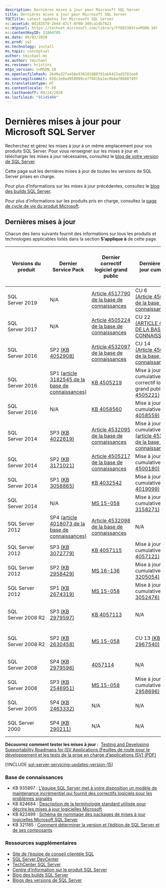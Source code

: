```yaml
---
description: Dernières mises à jour pour Microsoft SQL Server
title: Dernières mises à jour pour Microsoft SQL Server
TOCTitle: Latest updates for Microsoft SQL Server
ms:assetid: 0d1835fd-2b44-47cf-8f90-305ca14b7823
ms:mtpsurl: https://technet.microsoft.com/library/Ff803383(v=MSDN.10)
ms:contentKeyID: 31804705
ms.date: 09/02/2020
ms.prod: sql
ms.technology: install
ms.topic: conceptual
author: tmichael-ms
ms.author: tmichael
ms.reviewer: hristins
mtps_version: v=MSDN.10
ms.openlocfilehash: 2640a32faa56e938101880791ab6422ad3782ee0
ms.sourcegitcommit: 658c2e0ad958009ce7f041ba1ec0b4af06887497
ms.translationtype: HT
ms.contentlocale: fr-FR
ms.lasthandoff: 09/24/2020
ms.locfileid: "91145408"
---
```

# <a name="latest-updates-for-microsoft-sql-server"></a>Dernières mises à jour pour Microsoft SQL Server

Recherchez et gérez les mises à jour à un même emplacement pour vos produits SQL Server. Pour vous renseigner sur les mises à jour et télécharger les mises à jour nécessaires, consultez le [blog de votre version de SQL Server](https://aka.ms/sqlreleases).

Cette page suit les dernières mises à jour de toutes les versions de SQL Server prises en charge. 

Pour plus d’informations sur les mises à jour précédentes, consultez le [blog des builds SQL Server](https://sqlserverbuilds.blogspot.com/). 

Pour plus d’informations sur les produits pris en charge, consultez la [page de cycle de vie du produit Microsoft](https://support.microsoft.com/lifecycle/). 

## <a name="latest-updates"></a>Dernières mises à jour

Chacun des liens suivants fournit des informations sur tous les produits et technologies applicables listés dans la section **S’applique à** de cette page.

|Versions du produit   | Dernier Service Pack |  Dernier correctif logiciel grand public | Dernière mise à jour cumulative | Date de mise en production de la mise à jour cumulative | Conseils d’ordre général  |
|--|--|--|--|--|--|
|SQL Server 2019|N/A|[Article 4517790 de la base de connaissances](https://support.microsoft.com/help/4517790)|CU 6 [(Article 4563110 de la base de connaissances)](https://support.microsoft.com/help/4563110)|4/8/2020|[Installation de SQL Server 2019](https://docs.microsoft.com/sql/database-engine/install-windows/installation-for-sql-server)|
|SQL Server 2017|N/A|[Article 4505224 de la base de connaissances](https://support.microsoft.com/help/4505224)|CU 22 [(ARTICLE 4577467 DE LA BASE DE CONNAISSANCES)](https://support.microsoft.com/help/4577467)|09/10/2020|[Installation de SQL Server 2017](https://docs.microsoft.com/sql/database-engine/install-windows/installation-for-sql-server)|
|SQL Server 2016|SP2 [(KB 4052908)](https://support.microsoft.com/help/4052908)|[Article 4532097 de la base de connaissances](https://support.microsoft.com/help/4532097)|CU 14 [(Article 4564903 de la base de connaissances)](https://support.microsoft.com/kb/4564903)|6/8/2020|[Installation de SQL Server 2016](https://technet.microsoft.com/library/bb500469.aspx)|
|SQL Server 2016|SP1 [(article 3182545 de la base de connaissances)](https://support.microsoft.com/help/3182545/sql-server-2016-service-pack-1-release-information)|[KB 4505219](https://support.microsoft.com/help/4505219)|Mise à jour cumulative 15 + correctif logiciel grand public [(KB 4505221)](https://support.microsoft.com/help/4505221)|9/7/2019|[Installation de SQL Server 2016](https://technet.microsoft.com/library/bb500469.aspx)|
|SQL Server 2016|N/A|[KB 4058560](https://support.microsoft.com/help/4058560)|Mise à jour cumulative 9 [(KB 4058559)](https://support.microsoft.com/help/4058559)|22/11/2017|[Installation de SQL Server 2016](https://technet.microsoft.com/library/bb500469.aspx)|
|SQL Server 2014|SP3 [(KB 4022619)](https://support.microsoft.com/kb/4022619)|[Article 4532095 de la base de connaissances](https://support.microsoft.com/help/4532095)|Mise à jour cumulative 4 [(article 4535288 de la base de connaissances)](https://support.microsoft.com/kb/4535288)|11/02/2020|[Installation de SQL Server 2014](https://www.microsoft.com/download/details.aspx?id=42299)|
|SQL Server 2014|SP2 [(KB 3171021)](https://support.microsoft.com/kb/3171021)|[Article 4505217 de la base de connaissances](https://support.microsoft.com/help/4505217)|Mise à jour cumulative 18 [(KB 4500180)](https://support.microsoft.com/kb/4500180)|29/7/2019|[Installation de SQL Server 2014](https://www.microsoft.com/download/details.aspx?id=42299)|
|SQL Server 2014|SP1 [(KB 3058865)](https://support.microsoft.com/kb/3058865)|[KB 4032542](https://support.microsoft.com/help/4032542/description-of-the-security-update-for-sql-server-2014-service-pack-1) |Mise à jour cumulative 13 [(KB 4019099)](https://support.microsoft.com/help/4019099)|8/8/2017|[Installation de SQL Server 2014](https://www.microsoft.com/download/details.aspx?id=42299)|
|SQL Server 2014|N/A|[MS 15-058](https://technet.microsoft.com/library/security/ms15-058.aspx)|Mise à jour cumulative 14 [(KB 3158271)](https://support.microsoft.com/kb/3158271)|20/6/2016|[Installation de SQL Server 2014](https://www.microsoft.com/download/details.aspx?id=42299)|
|SQL Server 2012|SP4 [(article 4018073 de la base de connaissances)](https://support.microsoft.com/help/4018073/sql-server-2012-service-pack-4-release-information)  |[Article 4532098 de la base de connaissances](https://support.microsoft.com/help/4532098)|N/A|N/A|[Installation de SQL Server 2012](https://technet.microsoft.com/library/cc281837(v=sql.110).aspx)|
|SQL Server 2012|SP3 [(KB 3072779)](https://support.microsoft.com/help/3072779/sql-server-2012-service-pack-3-release-information)  |[KB 4057115](https://support.microsoft.com/help/4057115)|Mise à jour cumulative 10 [(KB 4057121)](https://support.microsoft.com/help/4057121)|8/8/2017|[Installation de SQL Server 2012](https://technet.microsoft.com/library/cc281837(v=sql.110).aspx)|
|SQL Server 2012|SP2 [(KB 2958429)](https://support.microsoft.com/kb/2958429)|[MS 16-136](https://technet.microsoft.com/library/security/ms16-136.aspx)|Mise à jour cumulative 16 [(KB 3205054)](https://support.microsoft.com/help/3205054/cumulative-update-16-for-sql-server-2012-sp2) |18/1/2017|[Installation de SQL Server 2012](https://technet.microsoft.com/library/cc281837(v=sql.110).aspx)|
|SQL Server 2012|SP1 [(KB 2674319)](https://support.microsoft.com/kb/2674319)|[MS 15-058](https://technet.microsoft.com/library/security/ms15-058.aspx)|Mise à jour cumulative 16 [(KB 3052476)](https://support.microsoft.com/kb/3052476)|18/5/2015|[Installation de SQL Server 2012](https://technet.microsoft.com/library/cc281837(v=sql.110).aspx)|
|SQL Server 2008 R2 |SP3 [(KB 2979597)](https://support.microsoft.com/kb/2979597)|[KB 4057113](https://support.microsoft.com/help/4057113/security-update-for-vulnerabilities-in-sql-server)|N/A|N/A|[Installation de SQL Server 2008 R2 SP3](https://www.microsoft.com/download/details.aspx?id=44271)|
|SQL Server 2008 R2 |SP2 [(KB 2630458)](https://support.microsoft.com/kb/2630458)|[MS 15-058](https://technet.microsoft.com/library/security/ms15-058.aspx)|CU 13 [(KB 2967540)](https://support.microsoft.com/kb/2967540)|30/6/2014|[Installation de SQL Server 2008 R2 SP2](https://www.microsoft.com/download/details.aspx?id=30437)|
|SQL Server 2008 |SP4 [(KB 2979596)](https://support.microsoft.com/kb/2979596)|[4057114](https://support.microsoft.com/help/4057114/security-update-for-vulnerabilities-in-sql-server)|N/A|N/A|[Maintenance de SQL Server 2008](https://technet.microsoft.com/library/dd638062(sql.100).aspx)|
|SQL Server 2008|SP3 [(KB 2546951)](https://support.microsoft.com/kb/2546951)|[MS 15-058](https://technet.microsoft.com/library/security/ms15-058.aspx)|Mise à jour cumulative 17 [(KB 2958696)](https://support.microsoft.com/kb/2958696)|19/5/2014|[Maintenance de SQL Server 2008](https://technet.microsoft.com/library/dd638062(sql.100).aspx)|
|SQL Server 2005 |SP4 [(KB 2463332)](https://support.microsoft.com/kb/2463332)|N/A|N/A|N/A|[Installation de SQL Server 2005](https://msdn.microsoft.com/library/ms143516(sql.90).aspx)|
|SQL Server 2000|SP4 [(KB 290211)](https://support.microsoft.com/kb/290211)|N/A|N/A|N/A|[Installation de SQL Server 2000](https://technet.microsoft.com/library/aa197941(sql.80).aspx)|

**Découvrez comment tester les mises à jour :**  [Testing and Developing Supportability Roadmaps for ISV Applications (Feuilles de route pour le développement et les tests de la prise en charge d’applications ISV) (PDF)](https://msdnshared.blob.core.windows.net/media/TNBlogsFS/prod.evol.blogs.technet.com/CommunityServer.Blogs.Components.WeblogFiles/00/00/00/85/48/Files/0827.Testing%20And%20Developing%20Supportability%20Roadmaps%20for%20ISV%20Applications.pdf)

[!INCLUDE [sql-server-servicing-updates-version-15](../../includes/sql-server-servicing-updates-version-15.md)]

### <a name="knowledge-base"></a>Base de connaissances

  - KB 935897 : [L’équipe SQL Server met à votre disposition un modèle de maintenance incrémentiel qui fournit des correctifs logiciels pour les problèmes signalés](https://support.microsoft.com/kb/935897)
  - KB 824684 : [Description de la terminologie standard utilisée pour décrire les mises à jour logicielles Microsoft](https://support.microsoft.com/kb/824684)
  - KB 822499 : [Schéma de nommage des packages de mises à jour logicielles Microsoft SQL Server](https://support.microsoft.com/kb/822499)
  - KB 321185 : [Comment déterminer la version et l’édition de SQL Server et de ses composants](https://support.microsoft.com/kb/321185)

### <a name="additional-resources"></a>Ressources supplémentaires

  - [Site de l’équipe de conseil clientèle SQL](https://blogs.msdn.microsoft.com/sqlcat/)
  - [SQL Server DevCenter](https://msdn.microsoft.com/sqlserver/default.aspx)
  - [TechCenter SQL Server](https://technet.microsoft.com/sqlserver/default.aspx)
  - [Centre d’information sur le produit SQL Server](https://www.microsoft.com/sqlserver/default.aspx)
  - [Blog des builds SQL Server](https://sqlserverbuilds.blogspot.com/)
  - [Blogs des versions de SQL Server](https://aka.ms/sqlreleases)
